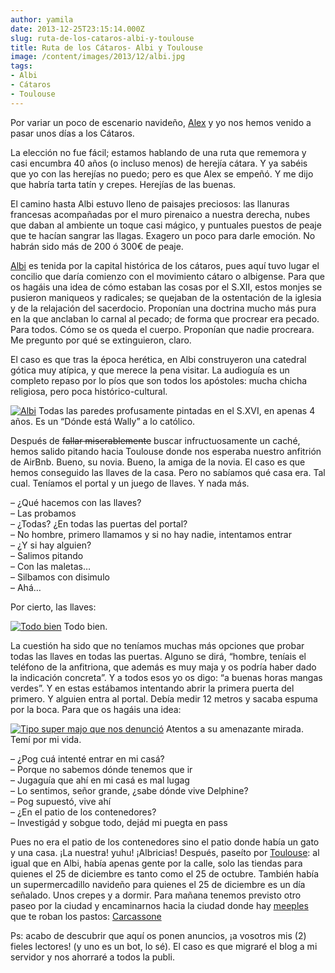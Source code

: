 ```yaml
---
author: yamila
date: 2013-12-25T23:15:14.000Z
slug: ruta-de-los-cataros-albi-y-toulouse
title: Ruta de los Cátaros- Albi y Toulouse
image: /content/images/2013/12/albi.jpg
tags:
- Albi
- Cátaros
- Toulouse
---
```



Por variar un poco de escenario navideño, [Alex](http:/twitter.com/lekum) y yo nos hemos venido a pasar unos días a los Cátaros.

La elección no fue fácil; estamos hablando de una ruta que rememora y casi encumbra 40 años (o incluso menos) de herejía cátara. Y ya sabéis que yo con las herejías no puedo; pero es que Alex se empeñó. Y me dijo que habría tarta tatín y crepes. Herejías de las buenas.

El camino hasta Albi estuvo lleno de paisajes preciosos: las llanuras francesas acompañadas por el muro pirenaico a nuestra derecha, nubes que daban al ambiente un toque casi mágico, y puntuales puestos de peaje que te hacían sangrar las llagas. Exagero un poco para darle emoción. No habrán sido más de 200 ó 300€ de peaje.

[Albi](http:/fr.wikipedia.org/wiki/Albi) es tenida por la capital histórica de los cátaros, pues aquí tuvo lugar el concilio que daría comienzo con el movimiento cátaro o albigense. Para que os hagáis una idea de cómo estaban las cosas por el S.XII, estos monjes se pusieron maniqueos y radicales; se quejaban de la ostentación de la iglesia y de la relajación del sacerdocio. Proponían una doctrina mucho más pura en la que anclaban lo carnal al pecado; de forma que procrear era pecado. Para todos. Cómo se os queda el cuerpo. Proponían que nadie procreara. Me pregunto por qué se extinguieron, claro.

El caso es que tras la época herética, en Albi construyeron una catedral gótica muy atípica, y que merece la pena visitar. La audioguía es un completo repaso por lo píos que son todos los apóstoles: mucha chicha religiosa, pero poca histórico-cultural.

[![Albi](/content/images/2013/12/albi.jpg#small)](/content/images/2013/12/albi.jpg#full)
Todas las paredes profusamente pintadas en el S.XVI, en apenas 4 años. Es un “Dónde está Wally” a lo católico.

Después de <del>fallar miserablemente</del> buscar infructuosamente un caché, hemos salido pitando hacia Toulouse donde nos esperaba nuestro anfitrión de AirBnb. Bueno, su novia. Bueno, la amiga de la novia. El caso es que hemos conseguido las llaves de la casa. Pero no sabíamos qué casa era. Tal cual. Teníamos el portal y un juego de llaves. Y nada más.

– ¿Qué hacemos con las llaves?  
 – Las probamos  
 – ¿Todas? ¿En todas las puertas del portal?  
 – No hombre, primero llamamos y si no hay nadie, intentamos entrar  
 – ¿Y si hay alguien?  
 – Salimos pitando  
 – Con las maletas…  
 – Silbamos con disimulo  
 – Ahá…

Por cierto, las llaves:

[![Todo bien](/content/images/2013/12/todo-bien.jpg#small)](/content/images/2013/12/todo-bien.jpg#full)
Todo bien.

La cuestión ha sido que no teníamos muchas más opciones que probar todas las llaves en todas las puertas. Alguno se dirá, “hombre, teníais el teléfono de la anfitriona, que además es muy maja y os podría haber dado la indicación concreta”. Y a todos esos yo os digo: “a buenas horas mangas verdes”. Y en estas estábamos intentando abrir la primera puerta del primero. Y alguien entra al portal. Debía medir 12 metros y sacaba espuma por la boca. Para que os hagáis una idea:

[![Tipo super majo que nos denunció](/content/images/2013/12/persona-supermaja-que-no-nos-denuncio.jpg#small)](/content/images/2013/12/persona-supermaja-que-no-nos-denuncio.jpg#full)
Atentos a su amenazante mirada. Temí por mi vida.

– ¿Pog cuá intenté entrar en mi casá?  
 – Porque no sabemos dónde tenemos que ir  
 – Jugaguía que ahí en mi casá es mal lugag  
 – Lo sentimos, señor grande, ¿sabe dónde vive Delphine?  
 – Pog supuestó, vive ahí  
 – ¿En el patio de los contenedores?  
 – Investigád y sobgue todo, dejád mi puegta en pass

Pues no era el patio de los contenedores sino el patio donde había un gato y una casa. ¡La nuestra! yuhu! ¡Albricias! Después, paseíto por [Toulouse](http:/fr.wikipedia.org/wiki/Toulouse): al igual que en Albi, había apenas gente por la calle, solo las tiendas para quienes el 25 de diciembre es tanto como el 25 de octubre. También había un supermercadillo navideño para quienes el 25 de diciembre es un día señalado. Unos crepes y a dormir. Para mañana tenemos previsto otro paseo por la ciudad y encaminarnos hacia la ciudad donde hay [meeples](https:/www.google.com/search?q=meeple&safe=off&tbm=isch&tbo=u&source=univ&sa=X&ei=Tle7UrLeLIqV0QWJh4GoDg&ved=0CDAQsAQ&biw=1364&bih=642) que te roban los pastos: [Carcassone](http:/boardgamegeek.com/boardgame/822/carcassonne)

Ps: acabo de descubrir que aquí os ponen anuncios, ¡a vosotros mis (2) fieles lectores! (y uno es un bot, lo sé). El caso es que migraré el blog a mi servidor y nos ahorraré a todos la publi.


